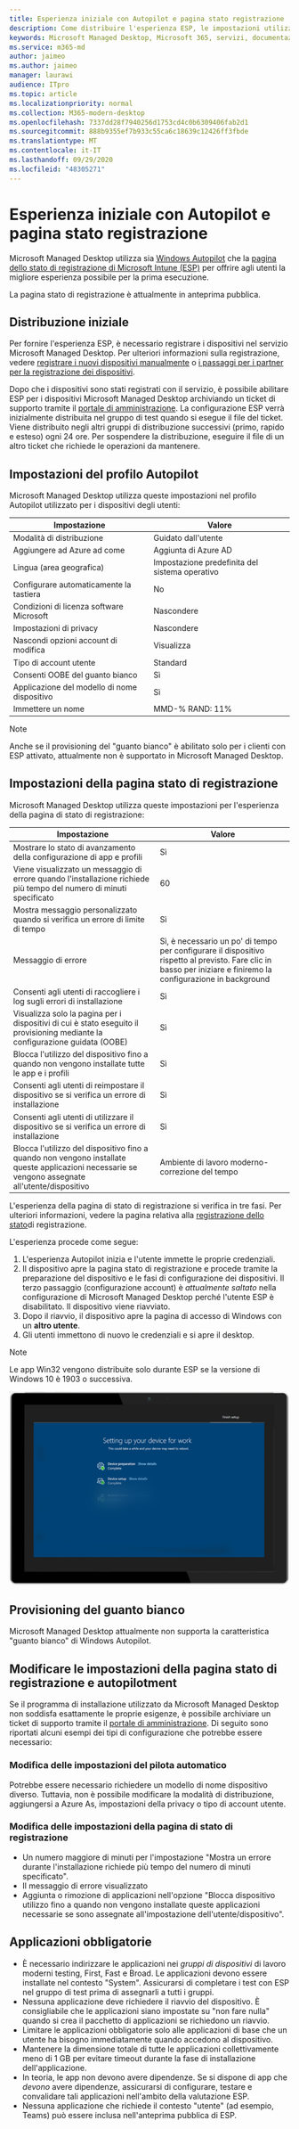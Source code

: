 ```yaml
---
title: Esperienza iniziale con Autopilot e pagina stato registrazione
description: Come distribuire l'esperienza ESP, le impostazioni utilizzate e le modifiche alla configurazione
keywords: Microsoft Managed Desktop, Microsoft 365, servizi, documentazione
ms.service: m365-md
author: jaimeo
ms.author: jaimeo
manager: laurawi
audience: ITpro
ms.topic: article
ms.localizationpriority: normal
ms.collection: M365-modern-desktop
ms.openlocfilehash: 7337dd28f7940256d1753cd4c0b6309406fab2d1
ms.sourcegitcommit: 888b9355ef7b933c55ca6c18639c12426ff3fbde
ms.translationtype: MT
ms.contentlocale: it-IT
ms.lasthandoff: 09/29/2020
ms.locfileid: "48305271"
---
```

# <a name="first-run-experience-with-autopilot-and-the-enrollment-status-page"></a>Esperienza iniziale con Autopilot e pagina stato registrazione

Microsoft Managed Desktop utilizza sia [Windows Autopilot](https://docs.microsoft.com/windows/deployment/windows-autopilot/windows-autopilot) che la [pagina dello stato di registrazione di Microsoft Intune (ESP)](https://docs.microsoft.com/windows/deployment/windows-autopilot/enrollment-status) per offrire agli utenti la migliore esperienza possibile per la prima esecuzione.

La pagina stato di registrazione è attualmente in anteprima pubblica.

## <a name="initial-deployment"></a>Distribuzione iniziale

Per fornire l'esperienza ESP, è necessario registrare i dispositivi nel servizio Microsoft Managed Desktop. Per ulteriori informazioni sulla registrazione, vedere [registrare i nuovi dispositivi manualmente](../get-started/register-devices-self.md) o [i passaggi per i partner per la registrazione dei dispositivi](../get-started/register-devices-partner.md).

Dopo che i dispositivi sono stati registrati con il servizio, è possibile abilitare ESP per i dispositivi Microsoft Managed Desktop archiviando un ticket di supporto tramite il [portale di amministrazione](https://portal.azure.com/). La configurazione ESP verrà inizialmente distribuita nel gruppo di test quando si esegue il file del ticket. Viene distribuito negli altri gruppi di distribuzione successivi (primo, rapido e esteso) ogni 24 ore. Per sospendere la distribuzione, eseguire il file di un altro ticket che richiede le operazioni da mantenere.

## <a name="autopilot-profile-settings"></a>Impostazioni del profilo Autopilot

Microsoft Managed Desktop utilizza queste impostazioni nel profilo Autopilot utilizzato per i dispositivi degli utenti:


|Impostazione  |Valore  |
|---------|---------|
|Modalità di distribuzione |  Guidato dall'utente       |
|Aggiungere ad Azure ad come     |  Aggiunta di Azure AD       |
|Lingua (area geografica)     | Impostazione predefinita del sistema operativo        |
|Configurare automaticamente la tastiera     | No        |
|Condizioni di licenza software Microsoft     |  Nascondere       |
|Impostazioni di privacy     | Nascondere        |
|Nascondi opzioni account di modifica     | Visualizza        |
|Tipo di account utente     |  Standard       |
|Consenti OOBE del guanto bianco     |  Sì       |
|Applicazione del modello di nome dispositivo     | Sì        |
|Immettere un nome     | MMD-% RAND: 11%        |

> [!NOTE]
> Anche se il provisioning del "guanto bianco" è abilitato solo per i clienti con ESP attivato, attualmente non è supportato in Microsoft Managed Desktop.

## <a name="enrollment-status-page-settings"></a>Impostazioni della pagina stato di registrazione

Microsoft Managed Desktop utilizza queste impostazioni per l'esperienza della pagina di stato di registrazione:


|Impostazione  |Valore  |
|---------|---------|
|Mostrare lo stato di avanzamento della configurazione di app e profili     | Sì        |
|Viene visualizzato un messaggio di errore quando l'installazione richiede più tempo del numero di minuti specificato     |  60       |
|Mostra messaggio personalizzato quando si verifica un errore di limite di tempo     |  Sì       |
|Messaggio di errore     | Sì, è necessario un po' di tempo per configurare il dispositivo rispetto al previsto. Fare clic in basso per iniziare e finiremo la configurazione in background        |
|Consenti agli utenti di raccogliere i log sugli errori di installazione     |  Sì       |
|Visualizza solo la pagina per i dispositivi di cui è stato eseguito il provisioning mediante la configurazione guidata (OOBE)     | Sì        |
|Blocca l'utilizzo del dispositivo fino a quando non vengono installate tutte le app e i profili     |  Sì       |
|Consenti agli utenti di reimpostare il dispositivo se si verifica un errore di installazione     |  Sì       |
|Consenti agli utenti di utilizzare il dispositivo se si verifica un errore di installazione     |  Sì       |
|Blocca l'utilizzo del dispositivo fino a quando non vengono installate queste applicazioni necessarie se vengono assegnate all'utente/dispositivo     |  Ambiente di lavoro moderno-correzione del tempo       |



L'esperienza della pagina di stato di registrazione si verifica in tre fasi. Per ulteriori informazioni, vedere la pagina relativa alla [registrazione dello stato](https://docs.microsoft.com/mem/intune/enrollment/windows-enrollment-status#enrollment-status-page-tracking-information)di registrazione.

L'esperienza procede come segue:

1. L'esperienza Autopilot inizia e l'utente immette le proprie credenziali.
2. Il dispositivo apre la pagina stato di registrazione e procede tramite la preparazione del dispositivo e le fasi di configurazione dei dispositivi. Il terzo passaggio (configurazione account) è *attualmente saltato* nella configurazione di Microsoft Managed Desktop perché l'utente ESP è disabilitato. Il dispositivo viene riavviato.
3. Dopo il riavvio, il dispositivo apre la pagina di accesso di Windows con un **altro utente**.
4. Gli utenti immettono di nuovo le credenziali e si apre il desktop.

> [!NOTE]
> Le app Win32 vengono distribuite solo durante ESP se la versione di Windows 10 è 1903 o successiva.

![Pagina iniziale del programma di installazione del pilota automatico in cui sono riportate le fasi "preparazione dispositivo" e "installazione dispositivo".](../../media/mmd-autopilot-screenshot.png)

## <a name="white-glove-provisioning"></a>Provisioning del guanto bianco

Microsoft Managed Desktop attualmente non supporta la caratteristica "guanto bianco" di Windows Autopilot.

## <a name="change-to-autopilot-and-enrollment-status-page-settings"></a>Modificare le impostazioni della pagina stato di registrazione e autopilotment

Se il programma di installazione utilizzato da Microsoft Managed Desktop non soddisfa esattamente le proprie esigenze, è possibile archiviare un ticket di supporto tramite il [portale di amministrazione](https://portal.azure.com/). Di seguito sono riportati alcuni esempi dei tipi di configurazione che potrebbe essere necessario:

### <a name="autopilot-settings-change"></a>Modifica delle impostazioni del pilota automatico

Potrebbe essere necessario richiedere un modello di nome dispositivo diverso. Tuttavia, non è possibile modificare la modalità di distribuzione, aggiungersi a Azure As, impostazioni della privacy o tipo di account utente.

### <a name="enrollment-status-page-settings-change"></a>Modifica delle impostazioni della pagina di stato di registrazione

- Un numero maggiore di minuti per l'impostazione "Mostra un errore durante l'installazione richiede più tempo del numero di minuti specificato".
- Il messaggio di errore visualizzato
- Aggiunta o rimozione di applicazioni nell'opzione "Blocca dispositivo utilizzo fino a quando non vengono installate queste applicazioni necessarie se sono assegnate all'impostazione dell'utente/dispositivo".

## <a name="required-applications"></a>Applicazioni obbligatorie

- È necessario indirizzare le applicazioni nei *gruppi di dispositivi* di lavoro moderni testing, First, Fast e Broad. Le applicazioni devono essere installate nel contesto "System". Assicurarsi di completare i test con ESP nel gruppo di test prima di assegnarli a tutti i gruppi.
- Nessuna applicazione deve richiedere il riavvio del dispositivo. È consigliabile che le applicazioni siano impostate su "non fare nulla" quando si crea il pacchetto di applicazioni se richiedono un riavvio.
- Limitare le applicazioni obbligatorie solo alle applicazioni di base che un utente ha bisogno immediatamente quando accedono al dispositivo.
- Mantenere la dimensione totale di tutte le applicazioni collettivamente meno di 1 GB per evitare timeout durante la fase di installazione dell'applicazione.
- In teoria, le app non devono avere dipendenze. Se si dispone di app che *devono* avere dipendenze, assicurarsi di configurare, testare e convalidare tali applicazioni nell'ambito della valutazione ESP.
- Nessuna applicazione che richiede il contesto "utente" (ad esempio, Teams) può essere inclusa nell'anteprima pubblica di ESP.
